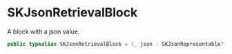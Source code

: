 # SKJsonRetrievalBlock

A block with a json value.

``` swift
public typealias SKJsonRetrievalBlock = (_ json : SKJsonRepresentable?) -> Void
```
